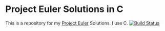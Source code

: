 Project Euler Solutions in C
============================

This is a repository for my [Project Euler](https://projecteuler.net/) Solutions. I use C.
[![Build Status](https://api.travis-ci.org/sirodoht/project-euler.png)](https://api.travis-ci.org/sirodoht/project-euler.png)
